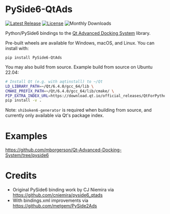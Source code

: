 # PySide6-QtAds
[![Latest Release](https://img.shields.io/pypi/v/Pyside6-QtAds.svg)](https://pypi.python.org/pypi/Pyside6-QtAds/)
[![License](https://img.shields.io/pypi/l/PySide6-QtAds)](https://github.com/mborgerson/pyside6_qtads/blob/main/LICENSE)
![Monthly Downloads](https://img.shields.io/pypi/dm/PySide6-QtAds)

Python/PySide6 bindings to the [Qt Advanced Docking System](https://github.com/githubuser0xFFFF/Qt-Advanced-Docking-System) library.

Pre-built wheels are available for Windows, macOS, and Linux. You can install with:

```
pip install PySide6-QtAds
```

You may also build from source. Example build from source on Ubuntu 22.04:

```bash
# Install Qt (e.g. with aqtinstall) to ~/Qt
LD_LIBRARY_PATH=~/Qt/6.4.0/gcc_64/lib \
CMAKE_PREFIX_PATH=~/Qt/6.4.0/gcc_64/lib/cmake/ \
PIP_EXTRA_INDEX_URL=https://download.qt.io/official_releases/QtForPython/ \
pip install -v .
```

Note: `shiboken6-generator` is required when building from source, and currently only available via Qt's package index.

# Examples
https://github.com/mborgerson/Qt-Advanced-Docking-System/tree/pyside6

# Credits
- Original PySide6 binding work by CJ Niemira via https://github.com/cniemira/pyside6_qtads
- With bindings.xml improvements via https://github.com/metgem/PySide2Ads
